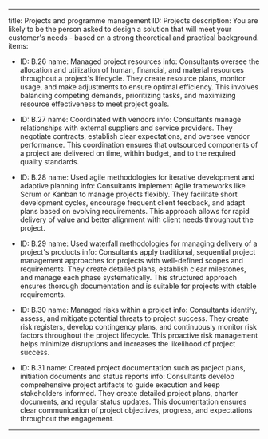 ---

title: Projects and programme management
ID: Projects
description: You are likely to be the person asked to design a solution that will meet your customer's needs - based on a strong theoretical and practical background.
items:
- ID: B.26
  name: Managed project resources
  info: Consultants oversee the allocation and utilization of human, financial, and material resources throughout a project's lifecycle. They create resource plans, monitor usage, and make adjustments to ensure optimal efficiency. This involves balancing competing demands, prioritizing tasks, and maximizing resource effectiveness to meet project goals.

- ID: B.27
  name: Coordinated with vendors
  info: Consultants manage relationships with external suppliers and service providers. They negotiate contracts, establish clear expectations, and oversee vendor performance. This coordination ensures that outsourced components of a project are delivered on time, within budget, and to the required quality standards.

- ID: B.28
  name: Used agile methodologies for iterative development and adaptive planning
  info: Consultants implement Agile frameworks like Scrum or Kanban to manage projects flexibly. They facilitate short development cycles, encourage frequent client feedback, and adapt plans based on evolving requirements. This approach allows for rapid delivery of value and better alignment with client needs throughout the project.

- ID: B.29
  name: Used waterfall methodologies for managing delivery of a project's products
  info: Consultants apply traditional, sequential project management approaches for projects with well-defined scopes and requirements. They create detailed plans, establish clear milestones, and manage each phase systematically. This structured approach ensures thorough documentation and is suitable for projects with stable requirements.

- ID: B.30
  name: Managed risks within a project
  info: Consultants identify, assess, and mitigate potential threats to project success. They create risk registers, develop contingency plans, and continuously monitor risk factors throughout the project lifecycle. This proactive risk management helps minimize disruptions and increases the likelihood of project success.

- ID: B.31
  name: Created project documentation such as project plans, initiation documents and status reports
  info: Consultants develop comprehensive project artifacts to guide execution and keep stakeholders informed. They create detailed project plans, charter documents, and regular status updates. This documentation ensures clear communication of project objectives, progress, and expectations throughout the engagement.
---